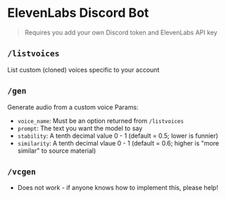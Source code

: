# ElevenLabs Discord Bot

> Requires you add your own Discord token and ElevenLabs API key

## `/listvoices`
List custom (cloned) voices specific to your account

## `/gen`
Generate audio from a custom voice
Params:
- `voice_name`: Must be an option returned from `/listvoices`
- `prompt`: The text you want the model to say
- `stability`: A tenth decimal value 0 - 1 (default = 0.5; lower is funnier)
- `similarity`: A tenth decimal vlaue 0 - 1 (default = 0.6; higher is "more similar" to source material)

## `/vcgen`
- Does not work - if anyone knows how to implement this, please help!
